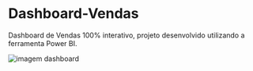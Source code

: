 # Dashboard-Vendas
Dashboard de Vendas 100% interativo, projeto desenvolvido utilizando a ferramenta Power BI.


![imagem dashboard](https://user-images.githubusercontent.com/51542434/112249145-05e5c900-8c36-11eb-9097-a2e46dd57866.png)
